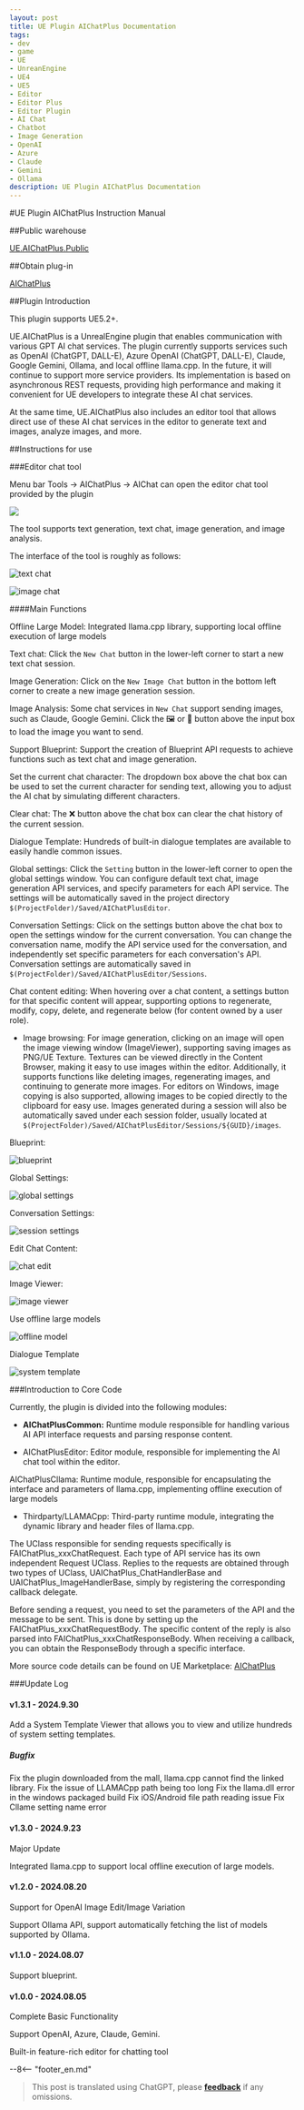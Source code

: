 ```yaml
---
layout: post
title: UE Plugin AIChatPlus Documentation
tags:
- dev
- game
- UE
- UnreanEngine
- UE4
- UE5
- Editor
- Editor Plus
- Editor Plugin
- AI Chat
- Chatbot
- Image Generation
- OpenAI
- Azure
- Claude
- Gemini
- Ollama
description: UE Plugin AIChatPlus Documentation
---
```


<meta property="og:title" content="UE 插件 AIChatPlus 说明文档" />

#UE Plugin AIChatPlus Instruction Manual

##Public warehouse

[UE.AIChatPlus.Public](https://github.com/disenone/UE.AIChatPlus.Public)

##Obtain plug-in

[AIChatPlus](https://www.unrealengine.com/marketplace/zh-CN/product/aichatplus-ai-chat-integration-openai-azure-claude-gemini)

##Plugin Introduction

This plugin supports UE5.2+.

UE.AIChatPlus is a UnrealEngine plugin that enables communication with various GPT AI chat services. The plugin currently supports services such as OpenAI (ChatGPT, DALL-E), Azure OpenAI (ChatGPT, DALL-E), Claude, Google Gemini, Ollama, and local offline llama.cpp. In the future, it will continue to support more service providers. Its implementation is based on asynchronous REST requests, providing high performance and making it convenient for UE developers to integrate these AI chat services.

At the same time, UE.AIChatPlus also includes an editor tool that allows direct use of these AI chat services in the editor to generate text and images, analyze images, and more.

##Instructions for use

###Editor chat tool

Menu bar Tools -> AIChatPlus -> AIChat can open the editor chat tool provided by the plugin

![](assets/img/2024-ue-aichatplus/chat_tool3.png)


The tool supports text generation, text chat, image generation, and image analysis.

The interface of the tool is roughly as follows:

![text chat](assets/img/2024-ue-aichatplus/chat_tool2.png)

![image chat](assets/img/2024-ue-aichatplus/chat_tool.png)

####Main Functions

Offline Large Model: Integrated llama.cpp library, supporting local offline execution of large models

Text chat: Click the `New Chat` button in the lower-left corner to start a new text chat session.

Image Generation: Click on the `New Image Chat` button in the bottom left corner to create a new image generation session.

Image Analysis: Some chat services in `New Chat` support sending images, such as Claude, Google Gemini. Click the 🖼️ or 🎨 button above the input box to load the image you want to send.

Support Blueprint: Support the creation of Blueprint API requests to achieve functions such as text chat and image generation.

Set the current chat character: The dropdown box above the chat box can be used to set the current character for sending text, allowing you to adjust the AI chat by simulating different characters.

Clear chat: The ❌ button above the chat box can clear the chat history of the current session.

Dialogue Template: Hundreds of built-in dialogue templates are available to easily handle common issues.

Global settings: Click the `Setting` button in the lower-left corner to open the global settings window. You can configure default text chat, image generation API services, and specify parameters for each API service. The settings will be automatically saved in the project directory `$(ProjectFolder)/Saved/AIChatPlusEditor`.

Conversation Settings: Click on the settings button above the chat box to open the settings window for the current conversation. You can change the conversation name, modify the API service used for the conversation, and independently set specific parameters for each conversation's API. Conversation settings are automatically saved in `$(ProjectFolder)/Saved/AIChatPlusEditor/Sessions`.

Chat content editing: When hovering over a chat content, a settings button for that specific content will appear, supporting options to regenerate, modify, copy, delete, and regenerate below (for content owned by a user role).

* Image browsing: For image generation, clicking on an image will open the image viewing window (ImageViewer), supporting saving images as PNG/UE Texture. Textures can be viewed directly in the Content Browser, making it easy to use images within the editor. Additionally, it supports functions like deleting images, regenerating images, and continuing to generate more images. For editors on Windows, image copying is also supported, allowing images to be copied directly to the clipboard for easy use. Images generated during a session will also be automatically saved under each session folder, usually located at `$(ProjectFolder)/Saved/AIChatPlusEditor/Sessions/${GUID}/images`.

Blueprint:

![blueprint](assets/img/2024-ue-aichatplus/blueprint.png)

Global Settings:

![global settings](assets/img/2024-ue-aichatplus/global_setting.png)

Conversation Settings:

![session settings](assets/img/2024-ue-aichatplus/session_setting.png)

Edit Chat Content:

![chat edit](assets/img/2024-ue-aichatplus/chat_edit.png)

Image Viewer:

![image viewer](assets/img/2024-ue-aichatplus/image_viewer.png)

Use offline large models

![offline model](assets/img/2024-ue-aichatplus/offline_model.png)

Dialogue Template

![system template](assets/img/2024-ue-aichatplus/system_template.png)

###Introduction to Core Code

Currently, the plugin is divided into the following modules:

* **AIChatPlusCommon:** Runtime module responsible for handling various AI API interface requests and parsing response content.

* AIChatPlusEditor: Editor module, responsible for implementing the AI chat tool within the editor.

AIChatPlusCllama: Runtime module, responsible for encapsulating the interface and parameters of llama.cpp, implementing offline execution of large models

* Thirdparty/LLAMACpp: Third-party runtime module, integrating the dynamic library and header files of llama.cpp.

The UClass responsible for sending requests specifically is FAIChatPlus_xxxChatRequest. Each type of API service has its own independent Request UClass. Replies to the requests are obtained through two types of UClass, UAIChatPlus_ChatHandlerBase and UAIChatPlus_ImageHandlerBase, simply by registering the corresponding callback delegate.

Before sending a request, you need to set the parameters of the API and the message to be sent. This is done by setting up the FAIChatPlus_xxxChatRequestBody. The specific content of the reply is also parsed into FAIChatPlus_xxxChatResponseBody. When receiving a callback, you can obtain the ResponseBody through a specific interface.

More source code details can be found on UE Marketplace: [AIChatPlus](https://www.unrealengine.com/marketplace/zh-CN/product/aichatplus-ai-chat-integration-openai-azure-claude-gemini)


###Update Log

#### v1.3.1 - 2024.9.30

Add a System Template Viewer that allows you to view and utilize hundreds of system setting templates.

##### Bugfix

Fix the plugin downloaded from the mall, llama.cpp cannot find the linked library.
Fix the issue of LLAMACpp path being too long
Fix the llama.dll error in the windows packaged build
Fix iOS/Android file path reading issue
Fix Cllame setting name error

#### v1.3.0 - 2024.9.23

Major Update

Integrated llama.cpp to support local offline execution of large models.

#### v1.2.0 - 2024.08.20

Support for OpenAI Image Edit/Image Variation

Support Ollama API, support automatically fetching the list of models supported by Ollama.

#### v1.1.0 - 2024.08.07

Support blueprint.

#### v1.0.0 - 2024.08.05

Complete Basic Functionality

Support OpenAI, Azure, Claude, Gemini.

Built-in feature-rich editor for chatting tool

--8<-- "footer_en.md"


> This post is translated using ChatGPT, please [**feedback**](https://github.com/disenone/wiki_blog/issues/new) if any omissions.
